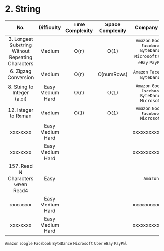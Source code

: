 # 2. String

|No.|Difficulty|Time Complexity|Space Complexity|Company List|
|:---:|:---:|:---:|:---:|:---:|
| 3. Longest Substring Without Repeating Characters | Medium | O(n) | O(1) | `Amazon` `Google` `Facebook` `ByteDance` `Microsoft` `Uber` `eBay` `PayPal` |
| 6. Zigzag Conversion | Medium | O(n) | O(numRows) | `Amazon` `Facebook` `ByteDance` |
| 8. String to Integer (atoi) | Easy Medium Hard | O(n) | O(1) | `Amazon` `Google` `Facebook` `ByteDance` `Microsoft` |
| 12. Integer to Roman | Medium | O(1) | O(1) | `Amazon` `Google` `Facebook` `Microsoft` |
| xxxxxxxx | Easy Medium Hard |   |   | xxxxxxxxxxxxxx |
| xxxxxxxx | Easy Medium Hard |   |   | xxxxxxxxxxxxxx |
| 157. Read N Characters Given Read4 | Easy |   |   | `Amazon` |
| xxxxxxxx | Easy Medium Hard |   |   | xxxxxxxxxxxxxx |
| xxxxxxxx | Easy Medium Hard |   |   | xxxxxxxxxxxxxx |


`Amazon` `Google` `Facebook` `ByteDance` `Microsoft` `Uber` `eBay` `PayPal`

